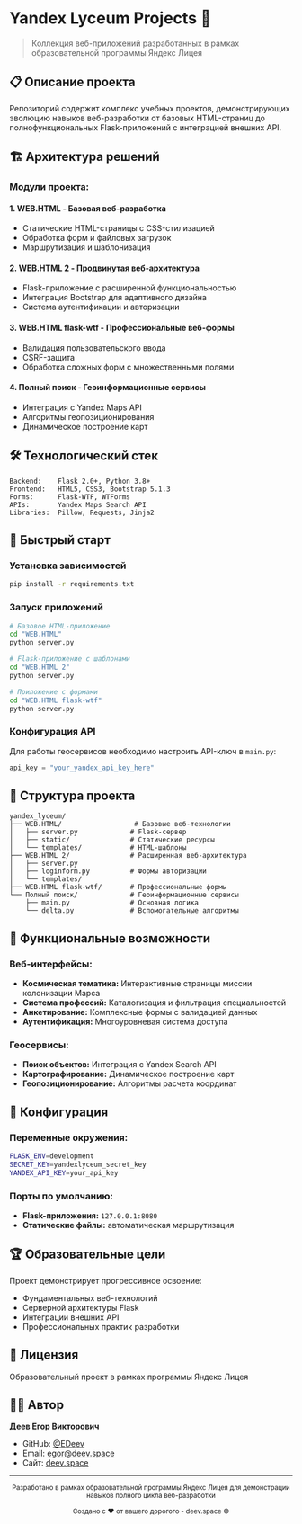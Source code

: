 # Yandex Lyceum Projects 🚀

> Коллекция веб-приложений разработанных в рамках образовательной программы Яндекс Лицея

## 📋 Описание проекта

Репозиторий содержит комплекс учебных проектов, демонстрирующих эволюцию навыков веб-разработки от базовых HTML-страниц до полнофункциональных Flask-приложений с интеграцией внешних API.

## 🏗️ Архитектура решений

### Модули проекта:

#### 1. **WEB.HTML** - Базовая веб-разработка
- Статические HTML-страницы с CSS-стилизацией
- Обработка форм и файловых загрузок
- Маршрутизация и шаблонизация

#### 2. **WEB.HTML 2** - Продвинутая веб-архитектура
- Flask-приложение с расширенной функциональностью
- Интеграция Bootstrap для адаптивного дизайна
- Система аутентификации и авторизации

#### 3. **WEB.HTML flask-wtf** - Профессиональные веб-формы
- Валидация пользовательского ввода
- CSRF-защита
- Обработка сложных форм с множественными полями

#### 4. **Полный поиск** - Геоинформационные сервисы
- Интеграция с Yandex Maps API
- Алгоритмы геопозиционирования
- Динамическое построение карт

## 🛠️ Технологический стек

```
Backend:    Flask 2.0+, Python 3.8+
Frontend:   HTML5, CSS3, Bootstrap 5.1.3
Forms:      Flask-WTF, WTForms
APIs:       Yandex Maps Search API
Libraries:  Pillow, Requests, Jinja2
```

## 🚀 Быстрый старт

### Установка зависимостей
```bash
pip install -r requirements.txt
```

### Запуск приложений
```bash
# Базовое HTML-приложение
cd "WEB.HTML"
python server.py

# Flask-приложение с шаблонами
cd "WEB.HTML 2"
python server.py

# Приложение с формами
cd "WEB.HTML flask-wtf"
python server.py
```

### Конфигурация API
Для работы геосервисов необходимо настроить API-ключ в `main.py`:
```python
api_key = "your_yandex_api_key_here"
```

## 📁 Структура проекта

```
yandex_lyceum/
├── WEB.HTML/                  # Базовые веб-технологии
│   ├── server.py             # Flask-сервер
│   ├── static/               # Статические ресурсы
│   └── templates/            # HTML-шаблоны
├── WEB.HTML 2/               # Расширенная веб-архитектура
│   ├── server.py
│   ├── loginform.py          # Формы авторизации
│   └── templates/
├── WEB.HTML flask-wtf/       # Профессиональные формы
└── Полный поиск/             # Геоинформационные сервисы
    ├── main.py               # Основная логика
    └── delta.py              # Вспомогательные алгоритмы
```

## 🎯 Функциональные возможности

### Веб-интерфейсы:
- **Космическая тематика:** Интерактивные страницы миссии колонизации Марса
- **Система профессий:** Каталогизация и фильтрация специальностей
- **Анкетирование:** Комплексные формы с валидацией данных
- **Аутентификация:** Многоуровневая система доступа

### Геосервисы:
- **Поиск объектов:** Интеграция с Yandex Search API
- **Картографирование:** Динамическое построение карт
- **Геопозиционирование:** Алгоритмы расчета координат

## 🔧 Конфигурация

### Переменные окружения:
```bash
FLASK_ENV=development
SECRET_KEY=yandexlyceum_secret_key
YANDEX_API_KEY=your_api_key
```

### Порты по умолчанию:
- **Flask-приложения:** `127.0.0.1:8080`
- **Статические файлы:** автоматическая маршрутизация

## 🏆 Образовательные цели

Проект демонстрирует прогрессивное освоение:
- Фундаментальных веб-технологий
- Серверной архитектуры Flask
- Интеграции внешних API
- Профессиональных практик разработки

## 📄 Лицензия

Образовательный проект в рамках программы Яндекс Лицея

## 👨‍💻 Автор

**Деев Егор Викторович**
- GitHub: [@EDeev](https://github.com/EDeev)
- Email: egor@deev.space
- Сайт: [deev.space](https://deev.space)

---

<div align="center">
  <sub>Разработано в рамках образовательной программы Яндекс Лицея для демонстрации навыков полного цикла веб-разработки</sub>
  <p><sub>Создано с ❤️ от вашего дорогого - deev.space ©</sub></p>
</div>
